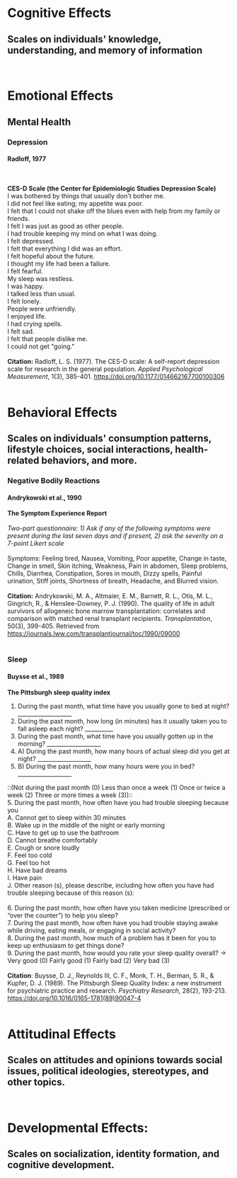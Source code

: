 # Cognitive Effects <br />
## Scales on individuals' knowledge, understanding, and memory of information <br />
<br />

# Emotional Effects <br />
## Mental Health <br />

### Depression 
#### Radloff, 1977<br /> 
<br />

**CES-D Scale (the Center for Epidemiologic Studies Depression Scale)** <br />
I was bothered by things that usually don't bother me.<br />
I did not feel like eating; my appetite was poor.<br />
I felt that I could not shake off the blues even with help from my family or friends.<br />
I felt I was just as good as other people.<br />
I had trouble keeping my mind on what I was doing.<br />
I felt depressed.<br />
I felt that everything I did was an effort.<br />
I felt hopeful about the future.<br />
I thought my life had been a failure.<br />
I felt fearful.<br />
My sleep was restless.<br />
I was happy.<br />
I talked less than usual.<br />
I felt lonely.<br />
People were unfriendly.<br />
I enjoyed life.<br />
I had crying spells.<br />
I felt sad.<br />
I felt that people dislike me.<br />
I could not get "going."<br />
<br />
**Citation:** Radloff, L. S. (1977). The CES-D scale: A self-report depression scale for research in the general population. _Applied Psychological Measurement_, 1(3), 385-401. https://doi.org/10.1177/014662167700100306<br />
<br />

# Behavioral Effects <br />
## Scales on individuals' consumption patterns, lifestyle choices, social interactions, health-related behaviors, and more. <br />

### Negative Bodily Reactions <br />

#### Andrykowski et al., 1990 <br />
**The Symptom Experience Report** <br />
<br /> 
*Two-part questionnaire: 1) Ask if any of the following symptoms were present during the last seven days and if present, 2) ask the severity on a 7-point Likert scale* <br />
<br />
Symptoms: Feeling tired, Nausea, Vomiting, Poor appetite, Change in taste, Change in smell, Skin itching, Weakness, Pain in abdomen, Sleep problems, Chills, Diarrhea, Constipation, Sores in mouth, Dizzy spells, Painful urination, Stiff joints, Shortness of breath, Headache, and Blurred vision.<br />
<br />
**Citation:** Andrykowski, M. A., Altmaier, E. M., Barnett, R. L., Otis, M. L., Gingrich, R., & Henslee-Downey, P. J. (1990). The quality of life in adult survivors of allogeneic bone marrow transplantation: correlates and comparison with matched renal transplant recipients. _Transplantation_, 50(3), 399-405. Retrieved from https://journals.lww.com/transplantjournal/toc/1990/09000 <br />
<br />

### Sleep <br />

#### Buysse et al., 1989 <br />
**The Pittsburgh sleep quality index** <br />
1. During the past month, what time have you usually gone to bed at night? ___________________  <br />
2. During the past month, how long (in minutes) has it usually taken you to fall asleep each night? __________  <br />
3. During the past month, what time have you usually gotten up in the morning? ___________________  <br />
4. A) During the past month, how many hours of actual sleep did you get at night? ___________________  <br />
4. B) During the past month, how many hours were you in bed? ___________________  <br />

::(Not during the past month (0) Less than once a week (1) Once or twice a week (2) Three or more times a week (3)):: <br />
5. During the past month, how often have you had trouble sleeping because you  <br />
A. Cannot get to sleep within 30 minutes <br />
B. Wake up in the middle of the night or early morning <br />
C. Have to get up to use the bathroom <br />
D. Cannot breathe comfortably <br />
E. Cough or snore loudly <br />
F. Feel too cold <br />
G. Feel too hot <br />
H. Have bad dreams <br />
I. Have pain <br />
J. Other reason (s), please describe, including how often you have had trouble sleeping because of this reason (s): <br />
<br />
6. During the past month, how often have you taken medicine (prescribed or “over the counter”) to help you sleep? <br />
7. During the past month, how often have you had trouble staying awake while driving, eating meals, or engaging in social activity? <br />
8. During the past month, how much of a problem has it been for you to keep up enthusiasm to get things done? <br />
9. During the past month, how would you rate your sleep quality overall? → Very good (0) Fairly good (1) Fairly bad (2) Very bad (3)<br />
<br />
**Citation**: Buysse, D. J., Reynolds III, C. F., Monk, T. H., Berman, S. R., & Kupfer, D. J. (1989). The Pittsburgh Sleep Quality Index: a new instrument for psychiatric practice and research. _Psychiatry Research_, 28(2), 193-213. https://doi.org/10.1016/0165-1781(89)90047-4 <br />
<br />

# Attitudinal Effects
## Scales on attitudes and opinions towards social issues, political ideologies, stereotypes, and other topics.
<br />

# Developmental Effects:
## Scales on socialization, identity formation, and cognitive development.
